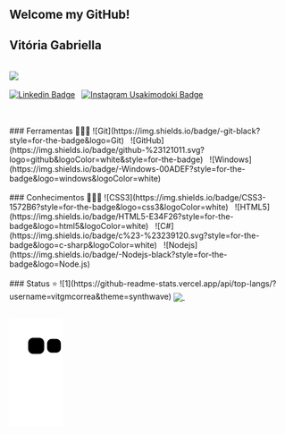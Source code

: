 ## Welcome my GitHub! 
## Vitória Gabriella 
<br>
<img src="https://user-images.githubusercontent.com/29931326/125177555-2e78db00-e1b3-11eb-9e49-409c4f649cf5.gif"(http://www.nerdmaldito.com/2018/06/a-diferenca-entre-desenvolvedora-e.html) width="30px">

[![Linkedin Badge](https://img.shields.io/badge/Linkedin-323330?style=for-the-badge&logo=linkedin&logoColor=blue)](https://www.linkedin.com/in/vitoriagabriellati/) &nbsp;
[![Instagram Usakimodoki Badge](https://img.shields.io/badge/Instagram-323330?style=for-the-badge&logo=instagram&logoColor=purple)](https://www.instagram.com/vitmaffei_/) &nbsp;


<br>
<br>
### Ferramentas 👩🏻‍💻
![Git](https://img.shields.io/badge/-git-black?style=for-the-badge&logo=Git) &nbsp;
![GitHub](https://img.shields.io/badge/github-%23121011.svg?logo=github&logoColor=white&style=for-the-badge) &nbsp;
![Windows](https://img.shields.io/badge/-Windows-00ADEF?style=for-the-badge&logo=windows&logoColor=white) &nbsp;
<br>
<br>
### Conhecimentos 👩🏻‍💻
![CSS3](https://img.shields.io/badge/CSS3-1572B6?style=for-the-badge&logo=css3&logoColor=white) &nbsp;
![HTML5](https://img.shields.io/badge/HTML5-E34F26?style=for-the-badge&logo=html5&logoColor=white) &nbsp;
![C#](https://img.shields.io/badge/c%23-%23239120.svg?style=for-the-badge&logo=c-sharp&logoColor=white) &nbsp;
![Nodejs](https://img.shields.io/badge/-Nodejs-black?style=for-the-badge&logo=Node.js) &nbsp;
<br>
<br>
### Status ⭐
![1](https://github-readme-stats.vercel.app/api/top-langs/?username=vitgmcorrea&theme=synthwave)

<a href="https://github.com/anuraghazra/github-readme-stats">
  <img align="center" width='40%' src="https://github-readme-stats.vercel.app/api?username=vitgmcorrea&show_icons=true&theme=synthwave" />
</a> &nbsp; 
<br>
<br>  



  
  ![Snake animation](https://raw.githubusercontent.com/rafaballerini/rafaballerini/7341f1caf42a8679341bc22235c1e95b9288b76c/github-contribution-grid-snake.svg)
 
</div>
